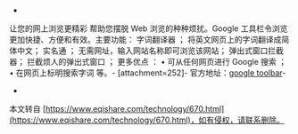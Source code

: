 -
让您的网上浏览更精彩 帮助您摆脱 Web 浏览的种种烦扰。Google 工具栏令浏览更加快捷、方便和有效。主要功能： 字词翻译器 ； 将英文网页上的字词翻译成简体中文； 实名通 ； 无需网址，输入网站名称即可浏览该网站； 弹出式窗口拦截器； 拦截烦人的弹出式窗口 ； 更多优点 ： • 可从任何网页进行 Google 搜索 ； • 在网页上标明搜索字词 等。-
\[attachment=252\]-
官方地址：[google toolbar](http://www.google.com/intl/zh-CN/toolbar/ie/install.html)-

-

本文转自 [https://www.eqishare.com/technology/670.html](https://www.eqishare.com/technology/670.html)，如有侵权，请联系删除。